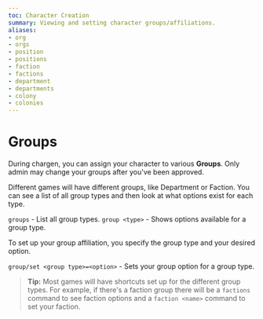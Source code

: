 ```yaml
---
toc: Character Creation
summary: Viewing and setting character groups/affiliations.
aliases:
- org
- orgs
- position
- positions
- faction
- factions
- department
- departments
- colony
- colonies
---
```

# Groups

During chargen, you can assign your character to various **Groups**.  Only admin may change your groups after you've been approved.

Different games will have different groups, like Department or Faction.  You can see a list of all group types and then look at what options exist for each type.

`groups` - List all group types.
`group <type>` - Shows options available for a group type.

To set up your group affiliation, you specify the group type and your desired option.

`group/set <group type>=<option>` - Sets your group option for a group type.

> **Tip:** Most games will have shortcuts set up for the different group types.  For example, if there's a faction group there will be a `factions` command to see faction options and a `faction <name>` command to set your faction.
